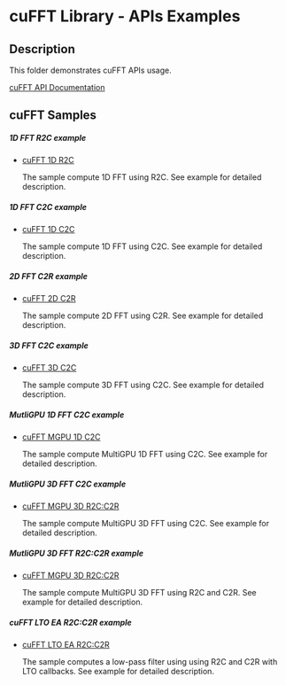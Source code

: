 # cuFFT Library - APIs Examples

## Description

This folder demonstrates cuFFT APIs usage.

[cuFFT API Documentation](https://docs.nvidia.com/cuda/cufft/index.html)

## cuFFT Samples

##### 1D FFT R2C example

* [cuFFT 1D R2C](1d_r2c/)

    The sample compute 1D FFT using R2C. See example for detailed description.

##### 1D FFT C2C example

* [cuFFT 1D C2C](1d_c2c/)

    The sample compute 1D FFT using C2C. See example for detailed description.
    
##### 2D FFT C2R example

* [cuFFT 2D C2R](2d_c2r/)

    The sample compute 2D FFT using C2R. See example for detailed description.

##### 3D FFT C2C example

* [cuFFT 3D C2C](3d_c2c/)

    The sample compute 3D FFT using C2C. See example for detailed description.

##### MutliGPU 1D FFT C2C example

* [cuFFT MGPU 1D C2C](1d_mgpu_c2c/)

    The sample compute MultiGPU 1D FFT using C2C. See example for detailed description.

##### MutliGPU 3D FFT C2C example

* [cuFFT MGPU 3D R2C:C2R](3d_mgpu_c2c/)

    The sample compute MultiGPU 3D FFT using C2C. See example for detailed description.

##### MutliGPU 3D FFT R2C:C2R example

* [cuFFT MGPU 3D R2C:C2R](3d_mgpu_r2c_c2r/)

    The sample compute MultiGPU 3D FFT using R2C and C2R. See example for detailed description.

##### cuFFT LTO EA R2C:C2R example

* [cuFFT LTO EA R2C:C2R](lto_ea/)

    The sample computes a low-pass filter using using R2C and C2R with LTO callbacks. See example for detailed description.



